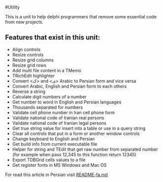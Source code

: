 #Utility

This is a unit to help delphi programmers that remove some essential code from new projects.

## Features that exist in this unit:
- Align controls
- Resize controls
- Resize grid columns
- Resize grid rows
- Add multi file content in a TMemo
- TRichEdit highlighter
- Convert <ک> and <ی> Arabic to Persian form and vice versa
- Convert Arabic, English and Persian form to each others
- Reverse a string
- Calculate digit numbers of a number
- Get number to word in English and Persian languages
- Thousands separated for numbers
- Validate cell phone number in Iran cell phone form
- Validate national code of Iranian real persons
- Validate national code of Iranian legal persons
- Get true string value for insert into a table or use in a query string
-  Clear all controls that put in a form or another window controls
- Change keyboard to English and Persian
- Get build info from current executable file
- Helper for string and TEdit that get raw number from separated number (for example when pass 12,345 to this function return 12345)
- Export TDBGrid cells values to a file
- Get register fonts in MS Windows and Mac OS


For read this article in Persian visit [README-fa.md](https://github.com/mydeveloping/Utility/blob/master/README-fa.md)
